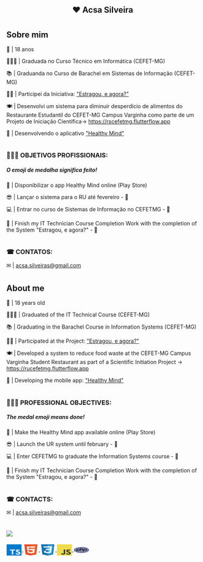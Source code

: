 <div align="center">
  <h2> ❤ Acsa Silveira </h2>
</div>

#
<h2> Sobre mim </h2>

🧁 |  18 anos

👩🏻‍🎓 | Graduada no Curso Técnico em Informática (CEFET-MG)

📚 | Graduanda no Curso de Barachel em Sistemas de Informação (CEFET-MG)

👩‍💻 | Participei da Iniciativa: <a href="https://github.com/EstragouEAgora">"Estragou, e agora?"</a>

🍽️ | Desenvolvi um sistema para diminuir desperdício de alimentos do Restaurante Estudantil do CEFET-MG Campus Varginha como parte de um Projeto de Iniciação Científica-> <a href= "https://rscefetmg.flutterflow.app/">https://rscefetmg.flutterflow.app</a>

📱 | Desenvolvendo o aplicativo <a href="https://github.com/stars/acsasilveira/lists/mobile">"Healthy Mind"</a>

# 

<div align="left">
  <h3> 👩🏻‍🎓 OBJETIVOS PROFISSIONAIS:</h3>
  <h5> O emoji de medalha significa feito! </h5>
</div>

📲 | Disponibilizar o app Healthy Mind online (Play Store)

😎 | Lançar o sistema para o RU até fevereiro - 🏅

💻 | Entrar no curso de Sistemas de Informação no CEFETMG - 🥉

👷 | Finish my IT Technician Course Completion Work with the completion of the System "Estragou, e agora?" - 🏅

#

<div align="left">
  <h3> ☎ CONTATOS:</h3>
</div>

✉  | acsa.silveiras@gmail.com

#
<h2> About me </h2>

🧁 |  18 years old

👩🏻‍🎓 | Graduated of the IT Technical Course (CEFET-MG)

📚 | Graduating in the Barachel Course in Information Systems (CEFET-MG)

👩‍💻 | Participated at the Project: <a href="https://github.com/EstragouEAgora">"Estragou, e agora?"</a>

🍽️ | Developed a system to reduce food waste at the CEFET-MG Campus Varginha Student Restaurant as part of a Scientific Initiation Project -> <a href= "https://rucefetmg.flutterflow.app/">https://rucefetmg.flutterflow.app</a>

📱 | Developing the mobile app: <a href="https://github.com/stars/acsasilveira/lists/mobile">"Healthy Mind"</a>

# 

<div align="left">
  <h3> 👩🏻‍🎓 PROFESSIONAL OBJECTIVES:</h3>
  <h5> The medal emoji means done! </h5>
</div>

📲 | Make the Healthy Mind app available online (Play Store)

😎 | Launch the UR system until february - 🏅

💻 | Enter CEFETMG to graduate the Information Systems course - 🥉

👷 | Finish my IT Technician Course Completion Work with the completion of the System "Estragou, e agora?" - 🏅
#

<div align="left">
  <h3> ☎ CONTACTS:</h3>
</div>

✉  | acsa.silveiras@gmail.com


#

<div align="left">
  <a href="https://github.com/acsasilveira">
  <img height="160em" src="https://github-readme-stats.vercel.app/api/top-langs/?username=acsasilveira&layout=compact&langs_count=7&theme=rose"/>
</div>

<div align="left">
  <div style="display: inline_block"><br>        
    <img align="center" alt="TypeScript" height="30" width="40" src="https://github.com/devicons/devicon/blob/1119b9f84c0290e0f0b38982099a2bd027a48bf1/icons/typescript/typescript-original.svg" />
    <img align="center" alt="HTML" height="30" width="40" src="https://github.com/devicons/devicon/blob/1119b9f84c0290e0f0b38982099a2bd027a48bf1/icons/html5/html5-original.svg" />
    <img align="center" alt="CSS" height="30" width="40" src="https://github.com/devicons/devicon/blob/1119b9f84c0290e0f0b38982099a2bd027a48bf1/icons/css3/css3-original.svg" />
     <img align="center" alt="JavaScript" height="30" width="40" src="https://github.com/devicons/devicon/blob/1119b9f84c0290e0f0b38982099a2bd027a48bf1/icons/javascript/javascript-original.svg" />
     <img align="center" alt="PHP" height="30" width="40" src="https://github.com/devicons/devicon/blob/1119b9f84c0290e0f0b38982099a2bd027a48bf1/icons/php/php-original.svg" />
  </div>
</div>
